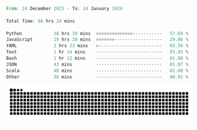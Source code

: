 <!--START_SECTION:waka-->

```rust
From: 24 December 2023 - To: 14 January 2024

Total Time: 66 hrs 24 mins

Python            38 hrs 39 mins  >>>>>>>>>>>>>>-----------   57.69 %
JavaScript        19 hrs 28 mins  >>>>>>>------------------   29.06 %
YAML              2 hrs 23 mins   >------------------------   03.56 %
Text              1 hr 14 mins    -------------------------   01.85 %
Bash              1 hr 12 mins    -------------------------   01.80 %
JSON              43 mins         -------------------------   01.07 %
Scala             40 mins         -------------------------   01.00 %
Other             36 mins         -------------------------   00.91 %
```

<!--END_SECTION:waka-->


<picture>
  <source media="(prefers-color-scheme: dark)" srcset="https://raw.githubusercontent.com/jeerawut97/jeerawut97/output/github-contribution-grid-snake.svg">
  <img alt="github contribution grid snake animation" src="https://raw.githubusercontent.com/jeerawut97/jeerawut97/output/github-contribution-grid-snake.svg">
</picture>
